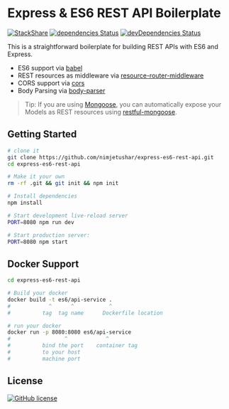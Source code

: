 # Express & ES6 REST API Boilerplate

[![StackShare](https://img.shields.io/badge/tech-stack-0690fa.svg?style=flat)](https://stackshare.io/nimjetushar/express-es6-rest-api)
[![dependencies Status](https://david-dm.org/nimjetushar/express-es6-rest-api/status.svg)](https://david-dm.org/nimjetushar/express-es6-rest-api)
[![devDependencies Status](https://david-dm.org/nimjetushar/express-es6-rest-api/dev-status.svg)](https://david-dm.org/nimjetushar/express-es6-rest-api?type=dev)

This is a straightforward boilerplate for building REST APIs with ES6 and Express.

- ES6 support via [babel](https://babeljs.io)
- REST resources as middleware via [resource-router-middleware](https://github.com/developit/resource-router-middleware)
- CORS support via [cors](https://github.com/troygoode/node-cors)
- Body Parsing via [body-parser](https://github.com/expressjs/body-parser)

> Tip: If you are using [Mongoose](https://github.com/Automattic/mongoose), you can automatically expose your Models as REST resources using [restful-mongoose](https://git.io/restful-mongoose).

## Getting Started

```sh
# clone it
git clone https://github.com/nimjetushar/express-es6-rest-api.git
cd express-es6-rest-api

# Make it your own
rm -rf .git && git init && npm init

# Install dependencies
npm install

# Start development live-reload server
PORT=8080 npm run dev

# Start production server:
PORT=8080 npm start
```

## Docker Support

```sh
cd express-es6-rest-api

# Build your docker
docker build -t es6/api-service .
#            ^      ^           ^
#          tag  tag name      Dockerfile location

# run your docker
docker run -p 8080:8080 es6/api-service
#                 ^            ^
#          bind the port    container tag
#          to your host
#          machine port
```

## License

[![GitHub license](https://img.shields.io/github/license/nimjetushar/express-es6-rest-api.svg)](https://github.com/nimjetushar/express-es6-rest-api/blob/master/LICENSE)
